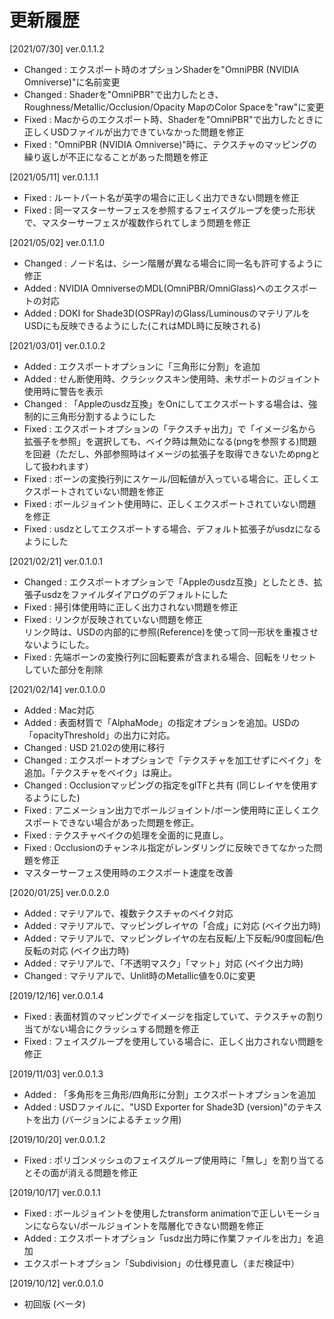 # 更新履歴

[2021/07/30] ver.0.1.1.2   

* Changed : エクスポート時のオプションShaderを"OmniPBR (NVIDIA Omniverse)"に名前変更
* Changed : Shaderを"OmniPBR"で出力したとき、Roughness/Metallic/Occlusion/Opacity MapのColor Spaceを"raw"に変更
* Fixed : Macからのエクスポート時、Shaderを"OmniPBR"で出力したときに正しくUSDファイルが出力できていなかった問題を修正
* Fixed : "OmniPBR (NVIDIA Omniverse)"時に、テクスチャのマッピングの繰り返しが不正になることがあった問題を修正

[2021/05/11] ver.0.1.1.1   
* Fixed : ルートパート名が英字の場合に正しく出力できない問題を修正
* Fixed : 同一マスターサーフェスを参照するフェイスグループを使った形状で、マスターサーフェスが複数作られてしまう問題を修正

[2021/05/02] ver.0.1.1.0   
* Changed : ノード名は、シーン階層が異なる場合に同一名も許可するように修正
* Added : NVIDIA OmniverseのMDL(OmniPBR/OmniGlass)へのエクスポートの対応
* Added : DOKI for Shade3D(OSPRay)のGlass/LuminousのマテリアルをUSDにも反映できるようにした(これはMDL時に反映される)

[2021/03/01] ver.0.1.0.2   

* Added : エクスポートオプションに「三角形に分割」を追加
* Added : せん断使用時、クラシックスキン使用時、未サポートのジョイント使用時に警告を表示
* Changed : 「Appleのusdz互換」をOnにしてエクスポートする場合は、強制的に三角形分割するようにした
* Fixed : エクスポートオプションの「テクスチャ出力」で「イメージ名から拡張子を参照」を選択しても、ベイク時は無効になる(pngを参照する)問題を回避（ただし、外部参照時はイメージの拡張子を取得できないためpngとして扱われます）
* Fixed : ボーンの変換行列にスケール/回転値が入っている場合に、正しくエクスポートされていない問題を修正
* Fixed : ボールジョイント使用時に、正しくエクスポートされていない問題を修正
* Fixed : usdzとしてエクスポートする場合、デフォルト拡張子がusdzになるようにした

[2021/02/21] ver.0.1.0.1   

* Changed : エクスポートオプションで「Appleのusdz互換」としたとき、拡張子usdzをファイルダイアログのデフォルトにした
* Fixed : 掃引体使用時に正しく出力されない問題を修正
* Fixed : リンクが反映されていない問題を修正    
リンク時は、USDの内部的に参照(Reference)を使って同一形状を重複させないようにした。    
* Fixed : 先端ボーンの変換行列に回転要素が含まれる場合、回転をリセットしていた部分を削除

[2021/02/14] ver.0.1.0.0   

* Added : Mac対応
* Added : 表面材質で「AlphaMode」の指定オプションを追加。USDの「opacityThreshold」の出力に対応。
* Changed : USD 21.02の使用に移行
* Changed : エクスポートオプションで「テクスチャを加工せずにベイク」を追加。「テクスチャをベイク」は廃止。
* Changed : Occlusionマッピングの指定をglTFと共有 (同じレイヤを使用するようにした)
* Fixed : アニメーション出力でボールジョイント/ボーン使用時に正しくエクスポートできない場合があった問題を修正。
* Fixed : テクスチャベイクの処理を全面的に見直し。
* Fixed : Occlusionのチャンネル指定がレンダリングに反映できてなかった問題を修正
* マスターサーフェス使用時のエクスポート速度を改善

[2020/01/25] ver.0.0.2.0   

* Added : マテリアルで、複数テクスチャのベイク対応
* Added : マテリアルで、マッピングレイヤの「合成」に対応 (ベイク出力時)
* Added : マテリアルで、マッピングレイヤの左右反転/上下反転/90度回転/色反転の対応 (ベイク出力時)
* Added : マテリアルで、「不透明マスク」「マット」対応 (ベイク出力時)
* Changed : マテリアルで、Unlit時のMetallic値を0.0に変更

[2019/12/16] ver.0.0.1.4   

* Fixed : 表面材質のマッピングでイメージを指定していて、テクスチャの割り当てがない場合にクラッシュする問題を修正
* Fixed : フェイスグループを使用している場合に、正しく出力されない問題を修正

[2019/11/03] ver.0.0.1.3   

* Added : 「多角形を三角形/四角形に分割」エクスポートオプションを追加
* Added : USDファイルに、"USD Exporter for Shade3D (version)"のテキストを出力 (バージョンによるチェック用)

[2019/10/20] ver.0.0.1.2   

* Fixed : ポリゴンメッシュのフェイスグループ使用時に「無し」を割り当てるとその面が消える問題を修正

[2019/10/17] ver.0.0.1.1   

* Fixed : ボールジョイントを使用したtransform animationで正しいモーションにならない/ボールジョイントを階層化できない問題を修正
* Added : エクスポートオプション「usdz出力時に作業ファイルを出力」を追加
* エクスポートオプション「Subdivision」の仕様見直し（まだ検証中）

[2019/10/12] ver.0.0.1.0   

* 初回版 (ベータ)

